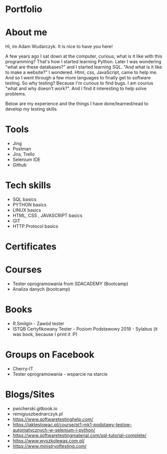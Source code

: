 # Portfolio

# About me
Hi, im Adam Wudarczyk. It is nice to have you here!

A few years ago I sat down at the computer, curious, what is it like with this programming? 
That's how I started learning Python. Later I was wondering "what are these databases?" and I started learning SQL. 
"And what is it like to make a website?" I wondered. Html, css, JavaScript, came to help me.
And so I went through a few more languages to finally get to software testing.
So why testing?
Because I'm curious to find bugs. I am courius "what and why doesn't work?".
And I find it interesting to help solve problems.

Below are my experience and the things I have done/learned/read to develop my testing skills.

# Tools
- Jing
- Postman
- Jira, Trello
- Selenium IDE
- Github

# Tech skills
- SQL basics
- PYTHON basics
- LINUX basics
- HTML, CSS , JAVASCRIPT basics
- GIT
- HTTP Protocol basics

# Certificates 

# Courses
- Tester oprogramowania from SDACADEMY (Bootcamp) 
- Analiza danych (bootcamp)

# Books
- R.Smilgin - Zawód tester
- ISTQB Certyfikowany Tester - Poziom Podstawowy 2018 - Sylabus (it was book, because I print it :P)

# Groups on Facebook
- Cherry-IT
- Tester oprogramowania - wsparcie na starcie

# Blogs/Sites
- pwicherski.gitbook.io
- remigiuszbednarczyk.pl
- https://www.softwaretestinghelp.com/
- https://jaktestowac.pl/course/pt1-mk1-podstawy-testow-automatycznych-w-selenium-i-python/
- https://www.softwaretestingmaterial.com/sql-tutorial-complete/
- https://www.wyszkolewas.com.pl/
- https://www.ministryoftesting.com/


